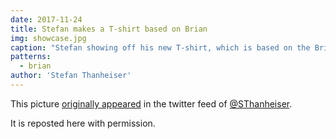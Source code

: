```yaml
---
date: 2017-11-24
title: Stefan makes a T-shirt based on Brian
img: showcase.jpg
caption: "Stefan showing off his new T-shirt, which is based on the Brian Body Block."
patterns:
  - brian
author: 'Stefan Thanheiser'
---
```


This picture [originally appeared](https://twitter.com/SThanheiser/status/933942463332536320) in the twitter feed of [@SThanheiser](https://twitter.com/SThanheiser).

It is reposted here with permission.